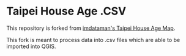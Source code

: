 # Taipei House Age .CSV
This repository is forked from [imdataman's Taipei House Age Map](https://github.com/imdataman/taipei-house-age-map).

This fork is meant to process data into .csv files which are able to be imported into QGIS.
